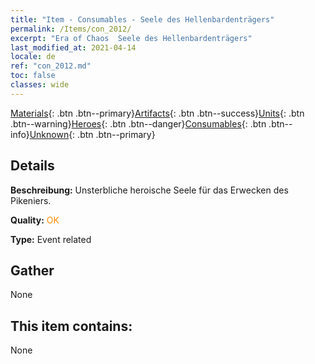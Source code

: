 ```yaml
---
title: "Item - Consumables - Seele des Hellenbardenträgers"
permalink: /Items/con_2012/
excerpt: "Era of Chaos  Seele des Hellenbardenträgers"
last_modified_at: 2021-04-14
locale: de
ref: "con_2012.md"
toc: false
classes: wide
---
```

 [Materials](/de/Items/){: .btn .btn--primary}[Artifacts](/de/Items/Artifacts/){: .btn .btn--success}[Units](/de/Items/Units/){: .btn .btn--warning}[Heroes](/de/Items/Heroes/){: .btn .btn--danger}[Consumables](/de/Items/Consumables/){: .btn .btn--info}[Unknown](/de/Items/Unknown/){: .btn .btn--primary}

## Details
 **Beschreibung:** Unsterbliche heroische Seele für das Erwecken des Pikeniers.

 **Quality:** <span style="color: #FF8C00">OK</span>

 **Type:** Event related

## Gather

  None

## This item contains:

  None

